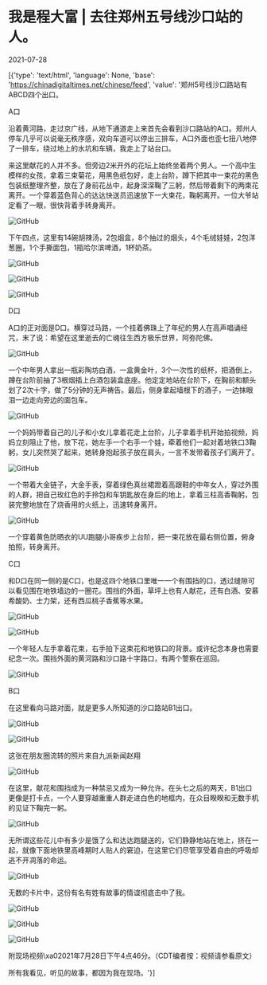 # 我是程大富 | 去往郑州五号线沙口站的人。

2021-07-28

[{'type': 'text/html', 'language': None, 'base': 'https://chinadigitaltimes.net/chinese/feed', 'value': '郑州5号线沙口路站有ABCD四个出口。

A口

沿着黄河路，走过京广线，从地下通道走上来首先会看到沙口路站的A口。郑州人停车几乎可以说毫无秩序感，双向车道可以停出三排车，A口外面也歪七扭八地停了一排车，绕过地上的水坑和车辆，我走上了站台口。

来这里献花的人并不多。但旁边2米开外的花坛上始终坐着两个男人。一个高中生模样的女孩，拿着三束菊花，用黑色纸包好，走上台阶，蹲下把其中一束花的黑色包装纸整理齐整，放在了身前花丛中，起身深深鞠了三躬，然后带着剩下的两束花离开。一个穿着蓝色背心的达达快送员迅速放下一大束花，鞠躬离开。一位大爷站定看了一眼，很快背着手转身离开。

![GitHub](https://chinadigitaltimes.net/chinese/files/2021/07/post-668893-6101d92d5d4e8.)

下午四点，这里有14碗胡辣汤，2包烟盒，8个抽过的烟头，4个毛绒娃娃，2包洋葱圈，1个手撕面包，1瓶哈尔滨啤酒，1杯奶茶。

![GitHub](https://chinadigitaltimes.net/chinese/files/2021/07/post-668893-6101d92d97c14.)

![GitHub](https://chinadigitaltimes.net/chinese/files/2021/07/post-668893-6101d92ddc977.)

![GitHub](https://chinadigitaltimes.net/chinese/files/2021/07/post-668893-6101d92e28320.)

D口

A口的正对面是D口。横穿过马路，一个挂着佛珠上了年纪的男人在高声唱诵经咒，末了说：希望在这里逝去的亡魂往生西方极乐世界，阿弥陀佛。

![GitHub](https://chinadigitaltimes.net/chinese/files/2021/07/post-668893-6101d92e5d38d.)

一个中年男人拿出一瓶彩陶坊白酒，一盒黄金叶，3个一次性的纸杯，把酒倒上，蹲在台阶前抽了3根烟插上白酒包装盒底座。他定定地站在台阶下，在胸前和额头划了2次十字，做了5分钟的无声祷告。最后，侧身拿起墙根下的酒子，一边抹眼泪一边走向旁边的面包车。

![GitHub](https://chinadigitaltimes.net/chinese/files/2021/07/post-668893-6101d92e92930.)

一个妈妈带着自己的儿子和小女儿拿着花走上台阶，儿子拿着手机开始拍视频，妈妈立刻阻止了他，放下花，她左手一个右手一个娃，牵着他们一起对着地铁口3鞠躬，女儿突然哭了起来，她转身抱起孩子放在肩头，一言不发带着孩子们离开了。

![GitHub](https://chinadigitaltimes.net/chinese/files/2021/07/post-668893-6101d92ec9dd4.)

一个带着大金链子，大金手表，穿着绿色真丝裙蹬着高跟鞋的中年女人，穿过外围的人群，把自己玫红色的手拎包和车钥匙放在身后的地上，拿着三柱高香鞠躬，包装完整地放在了烧香用的火纸上，迅速转身离开。

![GitHub](https://chinadigitaltimes.net/chinese/files/2021/07/post-668893-6101d92f04594.)

一个穿着黄色防晒衣的UU跑腿小哥疾步上台阶，把一束花放在最右侧位置，俯身拍照，转身离开。

C口

和D口在同一侧的是C口，也是这四个地铁口里唯一一个有围挡的口，透过缝隙可以看见围在地铁墙边的一圈花。围挡的外面，草坪上也有人献花，还有白酒、安慕希酸奶、士力架，还有西瓜桃子香蕉等水果。

![GitHub](https://chinadigitaltimes.net/chinese/files/2021/07/post-668893-6101d92f33301.)

![GitHub](https://chinadigitaltimes.net/chinese/files/2021/07/post-668893-6101d92f6a738.)

一个年轻人左手拿着花束，右手拍下这束花和地铁口的背景。或许纪念本身也需要纪念一次。围挡外面的黄河路和沙口路十字路口，有两个警察在巡回。

![GitHub](https://chinadigitaltimes.net/chinese/files/2021/07/post-668893-6101d92f9c978.)

B口

在这里看向马路对面，就是更多人所知道的沙口路站B1出口。

![GitHub](https://chinadigitaltimes.net/chinese/files/2021/07/post-668893-6101d92fd5a37.)

![GitHub](https://chinadigitaltimes.net/chinese/files/2021/07/post-668893-6101d9301e610.)

这张在朋友圈流转的照片来自九派新闻赵翔

![GitHub](https://chinadigitaltimes.net/chinese/files/2021/07/post-668893-6101d93057708.)

在这里，献花和围挡成为一种禁忌又成为一种允许。在头七之后的两天，B1出口更像是打卡点，一个人要穿越重重人群走进白色的地框内，在众目睽睽和无数手机的见证下鞠完一躬。

![GitHub](https://chinadigitaltimes.net/chinese/files/2021/07/post-668893-6101d93089cb4.)

无所谓这些花儿中有多少是饿了么和达达跑腿送的，它们静静地站在地上，挤在一起，就像下面地铁里高峰期时人贴人的窘迫，在这里它们尽管享受着自由的呼吸却逃不开凋落的命运。

![GitHub](https://chinadigitaltimes.net/chinese/files/2021/07/post-668893-6101d930bd5f9.)

无数的卡片中，这份有名有姓有故事的情谊彻底击中了我。

![GitHub](https://chinadigitaltimes.net/chinese/files/2021/07/post-668893-6101d930eea1f.)

![GitHub](https://chinadigitaltimes.net/chinese/files/2021/07/post-668893-6101d93129143.)

![GitHub](https://chinadigitaltimes.net/chinese/files/2021/07/屏幕快照-2021-07-28-下午6.20.13.png)

附现场视频\xa02021年7月28日下午4点46分。（CDT编者按：视频请参看原文）

所有我看见，听见的故事，都因为我在现场。'}]